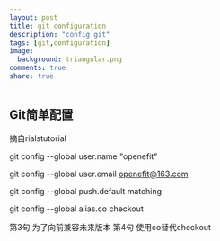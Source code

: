 ```yaml
---
layout: post 
title: git configuration
description: "config git"
tags: [git,configuration]
image:
  background: triangular.png
comments: true
share: true
---
```


## Git简单配置 ##

摘自rialstutorial

git config --global user.name "openefit"

git config --global user.email openefit@163.com

git config --global push.default matching

git config --global alias.co checkout
<!--more-->

第3句 为了向前兼容未来版本
第4句 使用co替代checkout

